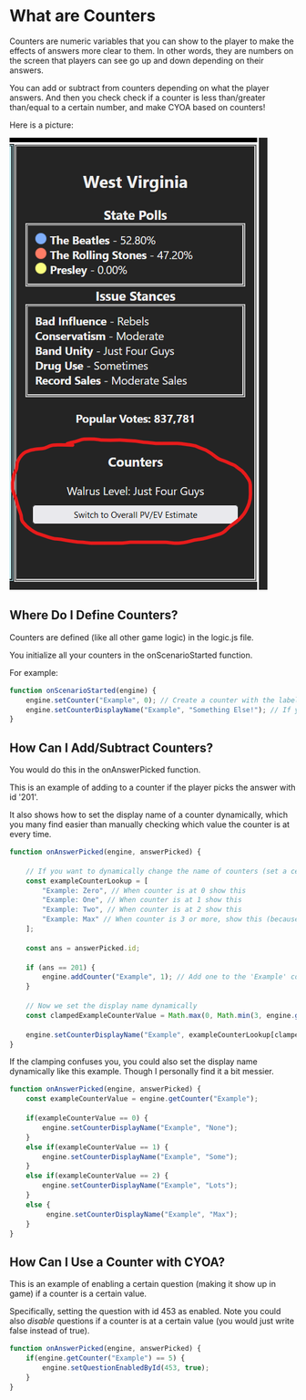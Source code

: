 # What are Counters

Counters are numeric variables that you can show to the player to make the effects of answers more clear to them. In other words, they are numbers on the screen that players can see go up and down depending on their answers.

You can add or subtract from counters depending on what the player answers. And then you check check if a counter is less than/greater than/equal to a certain number, and make CYOA based on counters!

Here is a picture:

![An image of counters in 1964 The Beatles](https://raw.githubusercontent.com/JetSimon/open-source-election-game/refs/heads/main/guides/img/counters.png)

## Where Do I Define Counters?

Counters are defined (like all other game logic) in the logic.js file.

You initialize all your counters in the onScenarioStarted function.

For example:

```js
function onScenarioStarted(engine) {
    engine.setCounter("Example", 0); // Create a counter with the label 'example'
    engine.setCounterDisplayName("Example", "Something Else!"); // If you want, you can set the display name to something else instead of just rendering as 'Example: 0'.
}
```

## How Can I Add/Subtract Counters?

You would do this in the onAnswerPicked function.

This is an example of adding to a counter if the player picks the answer with id '201'.

It also shows how to set the display name of a counter dynamically, which you many find easier than manually checking which value the counter is at every time.

```js
function onAnswerPicked(engine, answerPicked) {

    // If you want to dynamically change the name of counters (set a certain display name based on the number the counter is at, here is an example)
    const exampleCounterLookup = [
        "Example: Zero", // When counter is at 0 show this
        "Example: One", // When counter is at 1 show this
        "Example: Two", // When counter is at 2 show this
        "Example: Max" // When counter is 3 or more, show this (because we clamp the value. See below)
    ];

    const ans = answerPicked.id;

    if (ans == 201) {
        engine.addCounter("Example", 1); // Add one to the 'Example' counter
    }

    // Now we set the display name dynamically
    const clampedExampleCounterValue = Math.max(0, Math.min(3, engine.getCounter("Example"))); // Clamps the value to be between 0 and 3, because our exampleCounterLookup is 4 elements long and in programming you start counting at 0

    engine.setCounterDisplayName("Example", exampleCounterLookup[clampedExampleCounterValue]); // Set the counter display name based off of the lookup table.
}
```

If the clamping confuses you, you could also set the display name dynamically like this example. Though I personally find it a bit messier.

```js
function onAnswerPicked(engine, answerPicked) {
    const exampleCounterValue = engine.getCounter("Example");

    if(exampleCounterValue == 0) {
        engine.setCounterDisplayName("Example", "None");
    }
    else if(exampleCounterValue == 1) {
        engine.setCounterDisplayName("Example", "Some");
    }
    else if(exampleCounterValue == 2) {
        engine.setCounterDisplayName("Example", "Lots");
    }
    else {
         engine.setCounterDisplayName("Example", "Max");
    }
}
```

## How Can I Use a Counter with CYOA?

This is an example of enabling a certain question (making it show up in game) if a counter is a certain value.

Specifically, setting the question with id 453 as enabled. Note you could also *disable* questions if a counter is at a certain value (you would just write false instead of true).

```js
function onAnswerPicked(engine, answerPicked) {
    if(engine.getCounter("Example") == 5) {
        engine.setQuestionEnabledById(453, true);
    }
}
```
